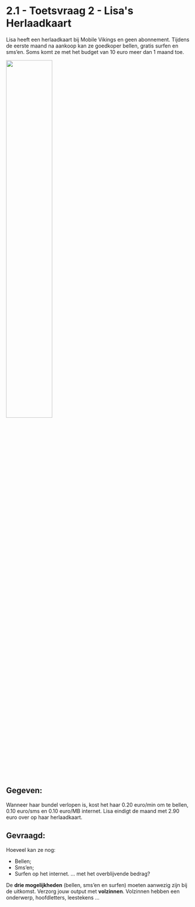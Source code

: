 # 2.1 - Toetsvraag 2 - Lisa's Herlaadkaart

Lisa heeft een herlaadkaart bij Mobile Vikings en geen abonnement. 
Tijdens de eerste maand na aankoop kan ze goedkoper bellen, gratis surfen en sms’en. 
Soms komt ze met het budget van 10 euro meer dan 1 maand toe. 

<img src="https://images.pexels.com/photos/699122/pexels-photo-699122.jpeg" width="50%"/>

## Gegeven: 
Wanneer haar bundel verlopen is, kost het haar 0.20 euro/min om te bellen, 0.10 euro/sms en 0.10 euro/MB internet.
Lisa eindigt de maand met 2.90 euro over op haar herlaadkaart. 


## Gevraagd:
Hoeveel kan ze nog: 
* Bellen;
* Sms’en;
* Surfen op het internet.
… met het overblijvende bedrag? 

De **drie mogelijkheden** (bellen, sms’en en surfen) moeten aanwezig zijn bij de uitkomst. 
Verzorg jouw output met **volzinnen**. Volzinnen hebben een onderwerp, hoofdletters, leestekens … 


